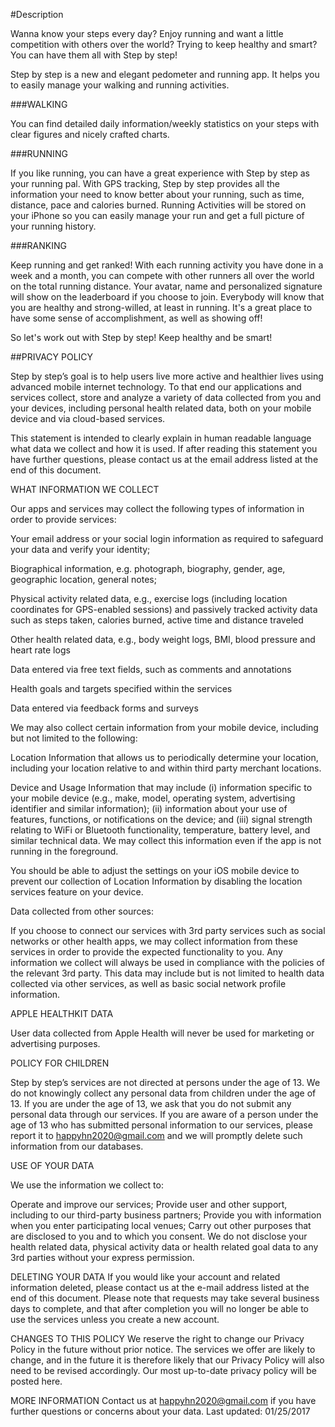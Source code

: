 #Description

Wanna know your steps every day? Enjoy running and want a little competition with others over the world? Trying to keep healthy and smart? You can have them all with Step by step!

Step by step is a new and elegant pedometer and running app. It helps you to easily manage your walking and running activities.

###WALKING

You can find detailed daily information/weekly statistics on your steps with clear figures and nicely crafted charts.

###RUNNING

If you like running, you can have a great experience with Step by step as your running pal. With GPS tracking, Step by step provides all the information your need to know better about your running, such as time, distance, pace and calories burned. Running Activities will be stored on your iPhone so you can easily manage your run and get a full picture of your running history.

###RANKING

Keep running and get ranked! With each running activity you have done in a week and a month, you can compete with other runners all over the world on the total running distance. Your avatar, name and personalized signature will show on the leaderboard if you choose to join. Everybody will know that you are healthy and strong-willed, at least in running. It's a great place to have some sense of accomplishment, as well as showing off!

So let's work out with Step by step! Keep healthy and be smart!

##PRIVACY POLICY

Step by step’s goal is to help users live more active and healthier lives using advanced mobile internet technology. To that end our applications and services collect, store and analyze a variety of data collected from you and your devices, including personal health related data, both on your mobile device and via cloud-based services.

This statement is intended to clearly explain in human readable language what data we collect and how it is used. If after reading this statement you have further questions, please contact us at the email address listed at the end of this document.

WHAT INFORMATION WE COLLECT

Our apps and services may collect the following types of information in order to provide services:

Your email address or your social login information as required to safeguard your data and verify your identity;

Biographical information, e.g. photograph, biography, gender, age, geographic location, general notes;

Physical activity related data, e.g., exercise logs (including location coordinates for GPS-enabled sessions) and passively tracked activity data such as steps taken, calories burned, active time and distance traveled

Other health related data, e.g., body weight logs, BMI, blood pressure and heart rate logs

Data entered via free text fields, such as comments and annotations

Health goals and targets specified within the services

Data entered via feedback forms and surveys

We may also collect certain information from your mobile device, including but not limited to the following:

Location Information that allows us to periodically determine your location, including your location relative to and within third party merchant locations.

Device and Usage Information that may include (i) information specific to your mobile device (e.g., make, model, operating system, advertising identifier and similar information); (ii) information about your use of features, functions, or notifications on the device; and (iii) signal strength relating to WiFi or Bluetooth functionality, temperature, battery level, and similar technical data.
We may collect this information even if the app is not running in the foreground.

You should be able to adjust the settings on your iOS mobile device to prevent our collection of Location Information by disabling the location services feature on your device.


Data collected from other sources:

If you choose to connect our services with 3rd party services such as social networks or other health apps, we may collect information from these services in order to provide the expected functionality to you. Any information we collect will always be used in compliance with the policies of the relevant 3rd party. This data may include but is not limited to health data collected via other services, as well as basic social network profile information.

APPLE HEALTHKIT DATA

User data collected from Apple Health will never be used for marketing or advertising purposes.

POLICY FOR CHILDREN

Step by step’s services are not directed at persons under the age of 13. We do not knowingly collect any personal data from children under the age of 13. If you are under the age of 13, we ask that you do not submit any personal data through our services. If you are aware of a person under the age of 13 who has submitted personal information to our services, please report it to happyhn2020@gmail.com and we will promptly delete such information from our databases.

USE OF YOUR DATA

We use the information we collect to:

Operate and improve our services;
Provide user and other support, including to our third-party business partners;
Provide you with information when you enter participating local venues;
Carry out other purposes that are disclosed to you and to which you consent.
We do not disclose your health related data, physical activity data or health related goal data to any 3rd parties without your express permission.

DELETING YOUR DATA
If you would like your account and related information deleted, please contact us at the e-mail address listed at the end of this document. Please note that requests may take several business days to complete, and that after completion you will no longer be able to use the services unless you create a new account.

CHANGES TO THIS POLICY
We reserve the right to change our Privacy Policy in the future without prior notice. The services we offer are likely to change, and in the future it is therefore likely that our Privacy Policy will also need to be revised accordingly. Our most up-to-date privacy policy will be posted here.

MORE INFORMATION
Contact us at happyhn2020@gmail.com if you have further questions or concerns about your data. Last updated: 01/25/2017
